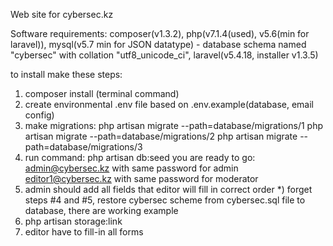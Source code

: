 Web site for cybersec.kz

Software requirements:
composer(v1.3.2), 
php(v7.1.4(used), v5.6(min for laravel)), 
mysql(v5.7 min for JSON datatype) - database schema named "cybersec" with collation "utf8_unicode_ci", 
laravel(v5.4.18, installer v1.3.5)

to install make these steps:
1) composer install (terminal command)
2) create environmental .env file based on .env.example(database, email config)
3) make migrations:
php artisan migrate --path=database/migrations/1
php artisan migrate --path=database/migrations/2
php artisan migrate --path=database/migrations/3
4) run command:
php artisan db:seed
 you are ready to go:
admin@cybersec.kz with same password for admin
editor1@cybersec.kz with same password for moderator
5) admin should add all fields that editor will fill in correct order
*) forget steps #4 and #5, restore cybersec scheme from cybersec.sql file to database, there are working example
6) php artisan storage:link
7) editor have to fill-in all forms